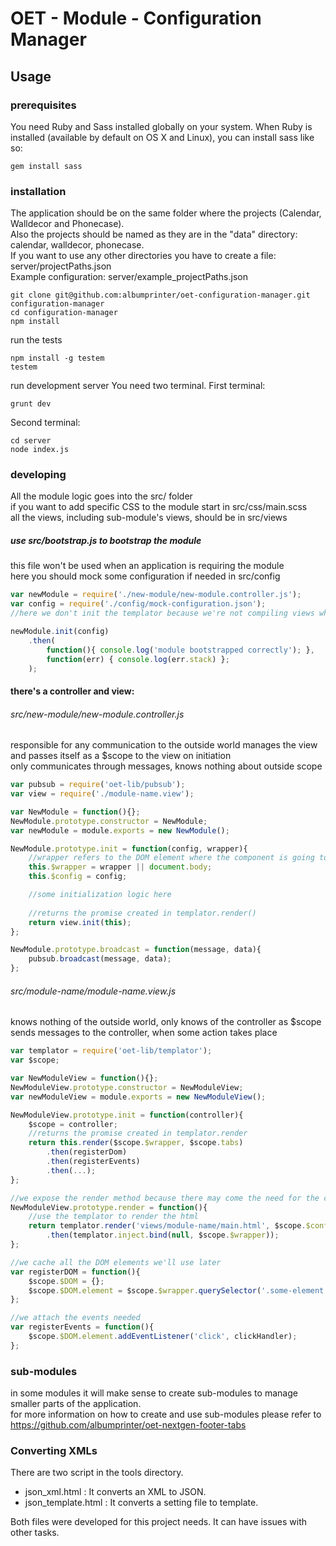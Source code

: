 # OET - Module - Configuration Manager

## Usage

### prerequisites

You need Ruby and Sass installed globally on your system.
When Ruby is installed (available by default on OS X and Linux), you can install sass like so:

    gem install sass

### installation

The application should be on the same folder where the projects (Calendar, Walldecor and Phonecase).    
Also the projects should be named as they are in the "data" directory: calendar, walldecor, phonecase.    
If you want to use any other directories you have to create a file: server/projectPaths.json    
Example configuration: server/example_projectPaths.json

```
git clone git@github.com:albumprinter/oet-configuration-manager.git configuration-manager
cd configuration-manager
npm install
```
run the tests
```
npm install -g testem
testem
```
run development server
You need two terminal.
First terminal:
```
grunt dev
```
Second terminal:
```
cd server
node index.js
```

### developing

All the module logic goes into the src/ folder  
if you want to add specific CSS to the module start in src/css/main.scss  
all the views, including sub-module's views, should be in src/views  

##### use src/bootstrap.js to bootstrap the module
this file won't be used when an application is requiring the module  
here you should mock some configuration if needed in src/config
```javascript
var newModule = require('./new-module/new-module.controller.js');  
var config = require('./config/mock-configuration.json');
//here we don't init the templator because we're not compiling views while developing modules

newModule.init(config)
    .then(
        function(){ console.log('module bootstrapped correctly'); },
        function(err) { console.log(err.stack) };
    );
```

#### there's a controller and view:
###### src/new-module/new-module.controller.js
responsible for any communication to the outside world  manages the view and passes itself as a $scope to the view on initiation  
only communicates through messages, knows nothing about outside scope
```javascript
var pubsub = require('oet-lib/pubsub');
var view = require('./module-name.view');

var NewModule = function(){};
NewModule.prototype.constructor = NewModule;
var newModule = module.exports = new NewModule();

NewModule.prototype.init = function(config, wrapper){
    //wrapper refers to the DOM element where the component is going to be rendered
    this.$wrapper = wrapper || document.body;
    this.$config = config;

    //some initialization logic here
    
    //returns the promise created in templator.render()
    return view.init(this);
};

NewModule.prototype.broadcast = function(message, data){
    pubsub.broadcast(message, data);
};
```
###### src/module-name/module-name.view.js
knows nothing of the outside world, only knows of the controller as $scope  
sends messages to the controller, when some action takes place  

```javascript
var templator = require('oet-lib/templator');
var $scope;

var NewModuleView = function(){};
NewModuleView.prototype.constructor = NewModuleView;
var newModuleView = module.exports = new NewModuleView();

NewModuleView.prototype.init = function(controller){
    $scope = controller;
    //returns the promise created in templator.render
    return this.render($scope.$wrapper, $scope.tabs)
        .then(registerDom)
        .then(registerEvents)
        .then(...);
};

//we expose the render method because there may come the need for the controller to render it again
NewModuleView.prototype.render = function(){
    //use the templator to render the html
    return templator.render('views/module-name/main.html', $scope.$config)
        .then(templator.inject.bind(null, $scope.$wrapper));
};

//we cache all the DOM elements we'll use later
var registerDOM = function(){
    $scope.$DOM = {};
    $scope.$DOM.element = $scope.$wrapper.querySelector('.some-element');
};

//we attach the events needed
var registerEvents = function(){
    $scope.$DOM.element.addEventListener('click', clickHandler);
};
```

### sub-modules
in some modules it will make sense to create sub-modules to manage smaller parts of the application.  
for more information on how to create and use sub-modules please refer to https://github.com/albumprinter/oet-nextgen-footer-tabs

### Converting XMLs

There are two script in the tools directory.
* json_xml.html : It converts an XML to JSON.
* json_template.html : It converts a setting file to template.

Both files were developed for this project needs. It can have issues with other tasks.
